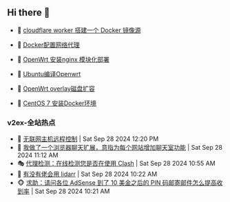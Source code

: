 ## Hi there 👋

<!--
**dkyg666/dkyg666** is a ✨ _special_ ✨ repository because its `README.md` (this file) appears on your GitHub profile.

Here are some ideas to get you started:

- 🔭 I’m currently working on ...
- 🌱 I’m currently learning ...
- 👯 I’m looking to collaborate on ...
- 🤔 I’m looking for help with ...
- 💬 Ask me about ...
- 📫 How to reach me: ...
- 😄 Pronouns: ...
- ⚡ Fun fact: ...
-->

<!-- BLOG-POST-LIST:START -->
- 🦩 [cloudflare worker 搭建一个 Docker 镜像源](http://blog.1996099.xyz/archives/cloudflare-worker-da-jian-yi-ge-docker-jing-xiang-zhan) 

- 🚦 [Docker配置网络代理](http://blog.1996099.xyz/archives/dockerpei-zhi-wang-luo-dai-li) 

- 🫶 [OpenWrt 安装nginx 模块化部署](http://blog.1996099.xyz/archives/openwrt-an-zhuang-nginx-mo-kuai-hua-bu-shu) 

- 🦄 [Ubuntu编译Openwrt](http://blog.1996099.xyz/archives/ubuntuzi-bian-yi-openwrt) 

- 🐻 [OpenWrt overlay磁盘扩容](http://blog.1996099.xyz/archives/openwrt-overlay) 

- 🤖 [CentOS 7 安装Docker环境](http://blog.1996099.xyz/archives/centos-docker) 
<!-- BLOG-POST-LIST:END -->

### v2ex-全站热点
<!-- v2ex:START -->
- 🥸 [无联网主机远程控制](https://www.v2ex.com/t/1076595#reply1) | Sat Sep 28 2024 12:20 PM
- 🤗 [我做了一个浏览器聊天扩展，意指为每个网站增加聊天室功能](https://www.v2ex.com/t/1076581#reply4) | Sat Sep 28 2024 11:12 AM
- 🎭 [代理检测：在线检测您是否在使用 Clash](https://www.v2ex.com/t/1076579#reply37) | Sat Sep 28 2024 10:55 AM
- 🥷 [有没有佬会用 lidarr](https://www.v2ex.com/t/1076577#reply0) | Sat Sep 28 2024 10:22 AM
- 🐵 [求助：请问各位 AdSense 到了 10 美金之后的 PIN 码邮寄邮件怎么提高收到率](https://www.v2ex.com/t/1076576#reply6) | Sat Sep 28 2024 10:21 AM<!-- v2ex:END -->

